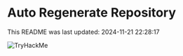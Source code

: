 # Auto Regenerate Repository

This README was last updated: 2024-11-21 22:28:17

 ![TryHackMe](https://tryhackme.com/badge/533634)